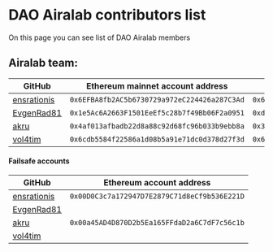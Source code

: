 # DAO Airalab contributors list
On this page you can see list of DAO Airalab members

## Airalab team:

GitHub | Ethereum mainnet account address | Ethereum testnet account address
 -------------| -------------| -------------|
[ensrationis](https://github.com/ensrationis) | `0x6EFBA8fb2AC5b6730729a972eC224426a287C3Ad` | `0x6EFBA8fb2AC5b6730729a972eC224426a287C3Ad`
[EvgenRad81](https://github.com/EvgenRad81) | `0x1e5Ac6A2663F1501EeEf5c28b7f49Bb06F2a0951` | `0xdB7739291587EFcF71E516427B57C05Cc731d665`
[akru](https://github.com/akru) | `0x4af013afbadb22d8a88c92d68fc96b033b9ebb8a` | `0x31a9889720e5954a9c118b9b33ec027d060e4364`
[vol4tim](https://github.com/vol4tim) | `0x6cdb5584f22586a1d08b5a91e71dc0d378d27f3d` | `0x6cdb5584f22586a1d08b5a91e71dc0d378d27f3d`

#### Failsafe accounts

GitHub | Ethereum account address
 -------------| -------------|
[ensrationis](https://github.com/ensrationis) |`0x00D0C3c7a172947D7E2879C71d8eCf9b536E221D`|
[EvgenRad81](https://github.com/EvgenRad81) ||
[akru](https://github.com/akru) | `0x00a45AD4D870D2b5Ea165FFdaD2a6C7dF7c56c1b`
[vol4tim](https://github.com/vol4tim) ||
